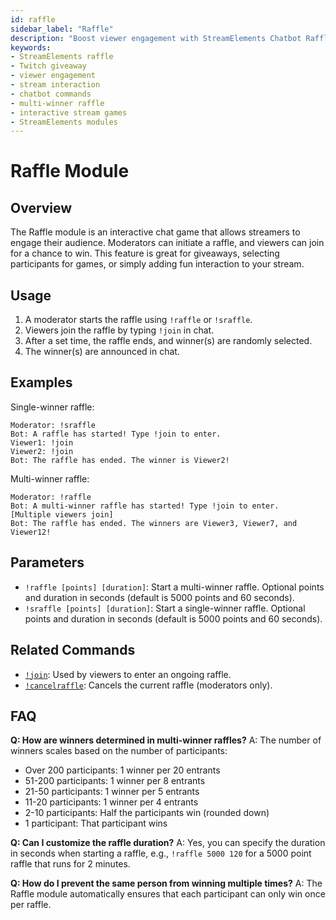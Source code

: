 ```yaml
---
id: raffle
sidebar_label: "Raffle"
description: "Boost viewer engagement with StreamElements Chatbot Raffle module. Learn commands, usage, and multi-winner scaling for interactive stream giveaways."
keywords:
- StreamElements raffle
- Twitch giveaway
- viewer engagement
- stream interaction
- chatbot commands
- multi-winner raffle
- interactive stream games
- StreamElements modules
---
```


# Raffle Module

## Overview

The Raffle module is an interactive chat game that allows streamers to engage their audience. Moderators can initiate a raffle, and viewers can join for a chance to win. This feature is great for giveaways, selecting participants for games, or simply adding fun interaction to your stream.

## Usage

1. A moderator starts the raffle using `!raffle` or `!sraffle`.
2. Viewers join the raffle by typing `!join` in chat.
3. After a set time, the raffle ends, and winner(s) are randomly selected.
4. The winner(s) are announced in chat.

## Examples

Single-winner raffle:
```
Moderator: !sraffle
Bot: A raffle has started! Type !join to enter.
Viewer1: !join
Viewer2: !join
Bot: The raffle has ended. The winner is Viewer2!
```

Multi-winner raffle:
```
Moderator: !raffle
Bot: A multi-winner raffle has started! Type !join to enter.
[Multiple viewers join]
Bot: The raffle has ended. The winners are Viewer3, Viewer7, and Viewer12!
```

## Parameters

- `!raffle [points] [duration]`: Start a multi-winner raffle. Optional points and duration in seconds (default is 5000 points and 60 seconds).
- `!sraffle [points] [duration]`: Start a single-winner raffle. Optional points and duration in seconds (default is 5000 points and 60 seconds).

## Related Commands

- [`!join`](../commands/default/join.md): Used by viewers to enter an ongoing raffle.
- [`!cancelraffle`](../commands/default/cancelraffle.md): Cancels the current raffle (moderators only).

## FAQ

**Q: How are winners determined in multi-winner raffles?**
A: The number of winners scales based on the number of participants:

- Over 200 participants: 1 winner per 20 entrants
- 51-200 participants: 1 winner per 8 entrants
- 21-50 participants: 1 winner per 5 entrants
- 11-20 participants: 1 winner per 4 entrants
- 2-10 participants: Half the participants win (rounded down)
- 1 participant: That participant wins

**Q: Can I customize the raffle duration?**
A: Yes, you can specify the duration in seconds when starting a raffle, e.g., `!raffle 5000 120` for a 5000 point raffle that runs for 2 minutes.

**Q: How do I prevent the same person from winning multiple times?**
A: The Raffle module automatically ensures that each participant can only win once per raffle.
